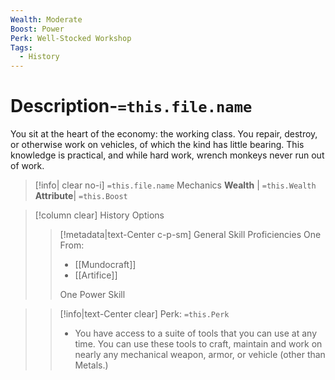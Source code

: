 ```yaml
---
Wealth: Moderate
Boost: Power
Perk: Well-Stocked Workshop
Tags:
  - History
---
```

# Description-`=this.file.name`
You sit at the heart of the economy: the working class. You repair, destroy, or otherwise work on vehicles, of which the kind has little bearing. This knowledge is practical, and while hard work, wrench monkeys never run out of work.
>[!info| clear no-i] `=this.file.name` Mechanics
>**Wealth** | `=this.Wealth`   
>**Attribute**| `=this.Boost`

>[!column clear] History Options
>> [!metadata|text-Center c-p-sm] General Skill Proficiencies
>> One From:
>> - [[Mundocraft]]
>> - [[Artifice]]
>>
>> One Power Skill


>> [!info|text-Center clear] Perk: `=this.Perk`
>> - You have access to a suite of tools that you can use at any time. You can use these tools to craft, maintain and work on nearly any mechanical weapon, armor, or vehicle (other than Metals.)